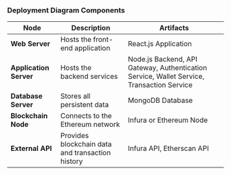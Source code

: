 ### Deployment Diagram Components

| **Node**              | **Description**                               | **Artifacts**                              |
|-----------------------|-----------------------------------------------|--------------------------------------------|
| **Web Server**        | Hosts the front-end application               | React.js Application                       |
| **Application Server**| Hosts the backend services                    | Node.js Backend, API Gateway, Authentication Service, Wallet Service, Transaction Service |
| **Database Server**   | Stores all persistent data                    | MongoDB Database                           |
| **Blockchain Node**   | Connects to the Ethereum network              | Infura or Ethereum Node                    |
| **External API**      | Provides blockchain data and transaction history | Infura API, Etherscan API                   |
